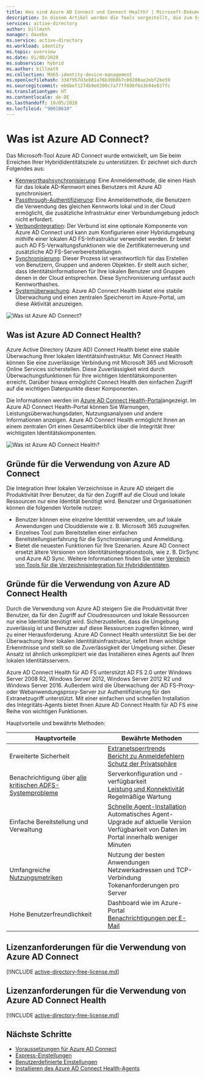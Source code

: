 ```yaml
---
title: Was sind Azure AD Connect und Connect Health? | Microsoft-Dokumentation
description: In diesem Artikel werden die Tools vorgestellt, die zum Synchronisieren und Überwachen Ihrer lokalen Umgebung mit Azure AD verwendet werden.
services: active-directory
author: billmath
manager: daveba
ms.service: active-directory
ms.workload: identity
ms.topic: overview
ms.date: 01/08/2020
ms.subservice: hybrid
ms.author: billmath
ms.collection: M365-identity-device-management
ms.openlocfilehash: 338f957d3e881a76b39b0b7c00288ae2ebf2be59
ms.sourcegitcommit: eb6bef1274b9e6390c7a77ff69bf6a3b94e827fc
ms.translationtype: HT
ms.contentlocale: de-DE
ms.lasthandoff: 10/05/2020
ms.locfileid: "90018610"
---
```

# <a name="what-is-azure-ad-connect"></a>Was ist Azure AD Connect?

Das Microsoft-Tool Azure AD Connect wurde entwickelt, um Sie beim Erreichen Ihrer Hybrididentitätsziele zu unterstützen.  Er zeichnet sich durch Folgendes aus:
     
- [Kennworthashsynchronisierung](whatis-phs.md): Eine Anmeldemethode, die einen Hash für das lokale AD-Kennwort eines Benutzers mit Azure AD synchronisiert.
- [Passthrough-Authentifizierung](how-to-connect-pta.md): Eine Anmeldemethode, die Benutzern die Verwendung des gleichen Kennworts lokal und in der Cloud ermöglicht, die zusätzliche Infrastruktur einer Verbundumgebung jedoch nicht erfordert.
- [Verbundintegration](how-to-connect-fed-whatis.md): Der Verbund ist eine optionale Komponente von Azure AD Connect und kann zum Konfigurieren einer Hybridumgebung mithilfe einer lokalen AD FS-Infrastruktur verwendet werden. Er bietet auch AD FS-Verwaltungsfunktionen wie die Zertifikaterneuerung und zusätzliche AD FS-Serverbereitstellungen.
- [Synchronisierung](how-to-connect-sync-whatis.md): Dieser Prozess ist verantwortlich für das Erstellen von Benutzern, Gruppen und anderen Objekten.  Er stellt auch sicher, dass Identitätsinformationen für Ihre lokalen Benutzer und Gruppen denen in der Cloud entsprechen.  Diese Synchronisierung umfasst auch Kennworthashes.
- [Systemüberwachung](): Azure AD Connect Health bietet eine stabile Überwachung und einen zentralen Speicherort im Azure-Portal, um diese Aktivität anzuzeigen. 


![Was ist Azure AD Connect?](./media/whatis-hybrid-identity/arch.png)



## <a name="what-is-azure-ad-connect-health"></a>Was ist Azure AD Connect Health?

Azure Active Directory (Azure AD) Connect Health bietet eine stabile Überwachung Ihrer lokalen Identitätsinfrastruktur. Mit Connect Health können Sie eine zuverlässige Verbindung mit Microsoft 365 und Microsoft Online Services sicherstellen.  Diese Zuverlässigkeit wird durch Überwachungsfunktionen für Ihre wichtigen Identitätskomponenten erreicht. Darüber hinaus ermöglicht Connect Health den einfachen Zugriff auf die wichtigen Datenpunkte dieser Komponenten.

Die Informationen werden im [Azure AD Connect Health-Portal](https://aka.ms/aadconnecthealth)angezeigt. Im Azure AD Connect Health-Portal können Sie Warnungen, Leistungsüberwachungsdaten, Nutzungsanalysen und andere Informationen anzeigen. Azure AD Connect Health ermöglicht Ihnen an einem zentralen Ort einen Gesamtüberblick über die Integrität Ihrer wichtigsten Identitätskomponenten.

![Was ist Azure AD Connect Health?](./media/whatis-hybrid-identity-health/aadconnecthealth2.png)

## <a name="why-use-azure-ad-connect"></a>Gründe für die Verwendung von Azure AD Connect
Die Integration Ihrer lokalen Verzeichnisse in Azure AD steigert die Produktivität Ihrer Benutzer, da für den Zugriff auf die Cloud und lokale Ressourcen nur eine Identität benötigt wird. Benutzer und Organisationen können die folgenden Vorteile nutzen:

* Benutzer können eine einzelne Identität verwenden, um auf lokale Anwendungen und Clouddienste wie z. B. Microsoft 365 zuzugreifen.
* Einzelnes Tool zum Bereitstellen einer einfachen Bereitstellungserfahrung für die Synchronisierung und Anmeldung.
* Bietet die neuesten Funktionen für Ihre Szenarien. Azure AD Connect ersetzt ältere Versionen von Identitätsintegrationstools, wie z. B. DirSync und Azure AD Sync. Weitere Informationen finden Sie unter [Vergleich von Tools für die Verzeichnisintegration für Hybrididentitäten](plan-hybrid-identity-design-considerations-tools-comparison.md).

## <a name="why-use-azure-ad-connect-health"></a>Gründe für die Verwendung von Azure AD Connect Health
Durch die Verwendung von Azure AD steigern Sie die Produktivität Ihrer Benutzer, da für den Zugriff auf Cloudressourcen und lokale Ressourcen nur eine Identität benötigt wird. Sicherzustellen, dass die Umgebung zuverlässig ist und Benutzer auf diese Ressourcen zugreifen können, wird zu einer Herausforderung.  Azure AD Connect Health unterstützt Sie bei der Überwachung Ihrer lokalen Identitätsinfrastruktur, liefert Ihnen wichtige Erkenntnisse und stellt so die Zuverlässigkeit der Umgebung sicher. Dieser Ansatz ist ähnlich unkompliziert wie das Installieren eines Agents auf Ihren lokalen Identitätsservern.

Azure AD Connect Health für AD FS unterstützt AD FS 2.0 unter Windows Server 2008 R2, Windows Server 2012, Windows Server 2012 R2 und Windows Server 2016. Außerdem wird die Überwachung der AD FS-Proxy- oder Webanwendungsproxy-Server zur Authentifizierung für den Extranetzugriff unterstützt. Mit einer einfachen und schnellen Installation des Integritäts-Agents bietet Ihnen Azure AD Connect Health für AD FS eine Reihe von wichtigen Funktionen.

Hauptvorteile und bewährte Methoden:

|Hauptvorteile|Bewährte Methoden|
|-----|-----|
|Erweiterte Sicherheit|[Extranetsperrtrends](how-to-connect-health-adfs.md#usage-analytics-for-ad-fs)</br>[Bericht zu Anmeldefehlern](how-to-connect-health-adfs-risky-ip.md)</br>[Schutz der Privatsphäre](reference-connect-health-user-privacy.md)|
|Benachrichtigung über [alle kritischen ADFS-Systemprobleme](how-to-connect-health-alert-catalog.md#alerts-for-active-directory-federation-services)|Serverkonfiguration und -verfügbarkeit</br>[Leistung und Konnektivität](how-to-connect-health-adfs.md#performance-monitoring-for-ad-fs)</br>Regelmäßige Wartung|
|Einfache Bereitstellung und Verwaltung|[Schnelle Agent-Installation](how-to-connect-health-agent-install.md#installing-the-azure-ad-connect-health-agent-for-ad-fs)</br>Automatisches Agent-Upgrade auf aktuelle Version</br>Verfügbarkeit von Daten im Portal innerhalb weniger Minuten|
Umfangreiche [Nutzungsmetriken](how-to-connect-health-adfs.md#usage-analytics-for-ad-fs)|Nutzung der besten Anwendungen</br>Netzwerkadressen und TCP-Verbindung</br>Tokenanforderungen pro Server|
|Hohe Benutzerfreundlichkeit|Dashboard wie im Azure-Portal</br>[Benachrichtigungen per E-Mail](how-to-connect-health-adfs.md#alerts-for-ad-fs)|


## <a name="license-requirements-for-using-azure-ad-connect"></a>Lizenzanforderungen für die Verwendung von Azure AD Connect

[!INCLUDE [active-directory-free-license.md](../../../includes/active-directory-free-license.md)]

## <a name="license-requirements-for-using-azure-ad-connect-health"></a>Lizenzanforderungen für die Verwendung von Azure AD Connect Health
[!INCLUDE [active-directory-free-license.md](../../../includes/active-directory-p1-license.md)]

## <a name="next-steps"></a>Nächste Schritte

- [Voraussetzungen für Azure AD Connect](how-to-connect-install-prerequisites.md) 
- [Express-Einstellungen](how-to-connect-install-express.md)
- [Benutzerdefinierte Einstellungen](how-to-connect-install-custom.md)
- [Installieren des Azure AD Connect Health-Agents](how-to-connect-health-agent-install.md)